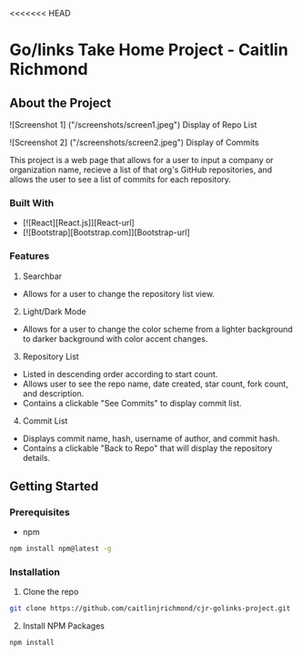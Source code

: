 <<<<<<< HEAD
# Go/links Take Home Project - Caitlin Richmond

<!-- ABOUT THE PROJECT -->

## About the Project

![Screenshot 1] ("/screenshots/screen1.jpeg")
Display of Repo List

![Screenshot 2] ("/screenshots/screen2.jpeg")
Display of Commits

This project is a web page that allows for a user to input a company or organization name, recieve a list of that org's GitHub repositories, and allows the user to see a list of commits for each repository. 

### Built With

* [![React][React.js]][React-url]
* [![Bootstrap][Bootstrap.com]][Bootstrap-url]

### Features

1. Searchbar
- Allows for a user to change the repository list view.
2. Light/Dark Mode 
- Allows for a user to change the color scheme from a lighter background to darker background with color accent changes. 
3. Repository List 
- Listed in descending order according to start count. 
- Allows user to see the repo name, date created, star count, fork count, and description. 
- Contains a clickable "See Commits" to display commit list.
4. Commit List
- Displays commit name, hash, username of author, and commit hash. 
- Contains a clickable "Back to Repo" that will display the repository details. 


<!-- GETTING STARTED -->

## Getting Started

### Prerequisites 

* npm 
```sh
npm install npm@latest -g
```

### Installation 

1. Clone the repo 
```sh
git clone https://github.com/caitlinjrichmond/cjr-golinks-project.git
```
2. Install NPM Packages 
```sh
npm install
```



